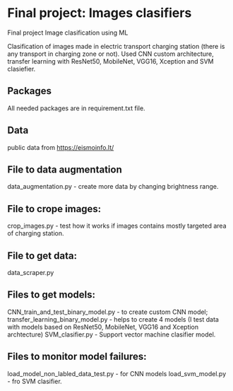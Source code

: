 # Final project: Images clasifiers
Final project Image clasification using ML

Clasification of images made in electric transport charging station (there is any transport in charging zone or not).
Used CNN custom architecture, transfer learning with ResNet50, MobileNet, VGG16, Xception and SVM clasiefier.

## Packages
All needed packages are in requirement.txt file.

## Data
public data from https://eismoinfo.lt/

## File to data augmentation
data_augmentation.py - create more data by changing brightness range.

## File to crope images:
crop_images.py - test how it works if images contains mostly targeted area of charging station.

## File to get data:
data_scraper.py

## Files to get models:
CNN_train_and_test_binary_model.py - to create custom CNN model;
transfer_learning_binary_model.py - helps to create 4 models (I test data with models based on ResNet50, MobileNet, VGG16 and Xception archtecture)
SVM_clasifier.py - Support vector machine clasifier model.

## Files to monitor model failures:
load_model_non_labled_data_test.py - for CNN models
load_svm_model.py - fro SVM clasifier.



